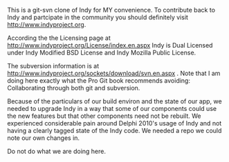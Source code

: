 This is a git-svn clone of Indy for MY convenience.  To contribute back to Indy and partcipate in the community you should 
definitely visit http://www.indyproject.org.

According the the Licensing page at http://www.indyproject.org/License/index.en.aspx Indy is  Dual Licensed under Indy Modified BSD License and Indy Mozilla Public License.

The subversion information is at 
http://www.indyproject.org/sockets/download/svn.en.aspx .
Note that I am doing here exactly what the Pro Git book recommends avoiding: Collaborating through both git and subversion.

Because of the particulars of our build environ and the state of our app, we needed to upgrade Indy in a way that some of our 
components could use the new features but that other components need not be rebuilt.  We experienced considerable pain around
Delphi 2010's usage of Indy and not having a clearly tagged state of the Indy code.  We needed a repo we could note our own changes
in. 

Do not do what we are doing here.



